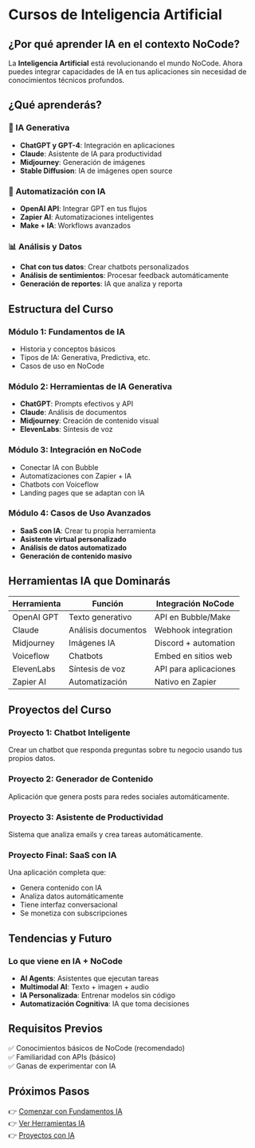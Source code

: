 # Cursos de Inteligencia Artificial

## ¿Por qué aprender IA en el contexto NoCode?

La **Inteligencia Artificial** está revolucionando el mundo NoCode. Ahora puedes integrar capacidades de IA en tus aplicaciones sin necesidad de conocimientos técnicos profundos.

## ¿Qué aprenderás?

### 🤖 IA Generativa
- **ChatGPT y GPT-4**: Integración en aplicaciones
- **Claude**: Asistente de IA para productividad
- **Midjourney**: Generación de imágenes
- **Stable Diffusion**: IA de imágenes open source

### 🔄 Automatización con IA
- **OpenAI API**: Integrar GPT en tus flujos
- **Zapier AI**: Automatizaciones inteligentes
- **Make + IA**: Workflows avanzados

### 📊 Análisis y Datos
- **Chat con tus datos**: Crear chatbots personalizados
- **Análisis de sentimientos**: Procesar feedback automáticamente
- **Generación de reportes**: IA que analiza y reporta

## Estructura del Curso

### Módulo 1: Fundamentos de IA
- Historia y conceptos básicos
- Tipos de IA: Generativa, Predictiva, etc.
- Casos de uso en NoCode

### Módulo 2: Herramientas de IA Generativa
- **ChatGPT**: Prompts efectivos y API
- **Claude**: Análisis de documentos
- **Midjourney**: Creación de contenido visual
- **ElevenLabs**: Síntesis de voz

### Módulo 3: Integración en NoCode
- Conectar IA con Bubble
- Automatizaciones con Zapier + IA
- Chatbots con Voiceflow
- Landing pages que se adaptan con IA

### Módulo 4: Casos de Uso Avanzados
- **SaaS con IA**: Crear tu propia herramienta
- **Asistente virtual personalizado**
- **Análisis de datos automatizado**
- **Generación de contenido masivo**

## Herramientas IA que Dominarás

| Herramienta | Función | Integración NoCode |
|-------------|---------|-------------------|
| OpenAI GPT | Texto generativo | API en Bubble/Make |
| Claude | Análisis documentos | Webhook integration |
| Midjourney | Imágenes IA | Discord + automation |
| Voiceflow | Chatbots | Embed en sitios web |
| ElevenLabs | Síntesis de voz | API para aplicaciones |
| Zapier AI | Automatización | Nativo en Zapier |

## Proyectos del Curso

### Proyecto 1: Chatbot Inteligente
Crear un chatbot que responda preguntas sobre tu negocio usando tus propios datos.

### Proyecto 2: Generador de Contenido
Aplicación que genera posts para redes sociales automáticamente.

### Proyecto 3: Asistente de Productividad
Sistema que analiza emails y crea tareas automáticamente.

### Proyecto Final: SaaS con IA
Una aplicación completa que:
- Genera contenido con IA
- Analiza datos automáticamente  
- Tiene interfaz conversacional
- Se monetiza con subscripciones

## Tendencias y Futuro

### Lo que viene en IA + NoCode
- **AI Agents**: Asistentes que ejecutan tareas
- **Multimodal AI**: Texto + imagen + audio
- **IA Personalizada**: Entrenar modelos sin código
- **Automatización Cognitiva**: IA que toma decisiones

## Requisitos Previos

✅ Conocimientos básicos de NoCode (recomendado)  
✅ Familiaridad con APIs (básico)  
✅ Ganas de experimentar con IA  

## Próximos Pasos

👉 [Comenzar con Fundamentos IA](/docs/cursos/ia/fundamentos)  
👉 [Ver Herramientas IA](/docs/herramientas)  
👉 [Proyectos con IA](/docs/proyectos)